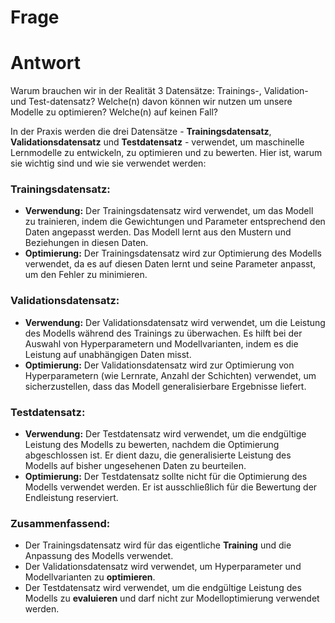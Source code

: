 # Frage

# Antwort
Warum brauchen wir in der Realität 3 Datensätze: Trainings-, Validation- und Test-datensatz? Welche(n) davon können wir nutzen um unsere Modelle zu optimieren? Welche(n) auf keinen Fall?

In der Praxis werden die drei Datensätze - **Trainingsdatensatz**, **Validationsdatensatz** und **Testdatensatz** - verwendet, um maschinelle Lernmodelle zu entwickeln, zu optimieren und zu bewerten. Hier ist, warum sie wichtig sind und wie sie verwendet werden:

### Trainingsdatensatz:
- **Verwendung:** Der Trainingsdatensatz wird verwendet, um das Modell zu trainieren, indem die Gewichtungen und Parameter entsprechend den Daten angepasst werden. Das Modell lernt aus den Mustern und Beziehungen in diesen Daten.
- **Optimierung:** Der Trainingsdatensatz wird zur Optimierung des Modells verwendet, da es auf diesen Daten lernt und seine Parameter anpasst, um den Fehler zu minimieren.

### Validationsdatensatz:
- **Verwendung:** Der Validationsdatensatz wird verwendet, um die Leistung des Modells während des Trainings zu überwachen. Es hilft bei der Auswahl von Hyperparametern und Modellvarianten, indem es die Leistung auf unabhängigen Daten misst.
- **Optimierung:** Der Validationsdatensatz wird zur Optimierung von Hyperparametern (wie Lernrate, Anzahl der Schichten) verwendet, um sicherzustellen, dass das Modell generalisierbare Ergebnisse liefert.

### Testdatensatz:
- **Verwendung:** Der Testdatensatz wird verwendet, um die endgültige Leistung des Modells zu bewerten, nachdem die Optimierung abgeschlossen ist. Er dient dazu, die generalisierte Leistung des Modells auf bisher ungesehenen Daten zu beurteilen.
- **Optimierung:** Der Testdatensatz sollte nicht für die Optimierung des Modells verwendet werden. Er ist ausschließlich für die Bewertung der Endleistung reserviert.

### Zusammenfassend:
- Der Trainingsdatensatz wird für das eigentliche **Training** und die Anpassung des Modells verwendet.
- Der Validationsdatensatz wird verwendet, um Hyperparameter und Modellvarianten zu **optimieren**.
- Der Testdatensatz wird verwendet, um die endgültige Leistung des Modells zu **evaluieren** und darf nicht zur Modelloptimierung verwendet werden.